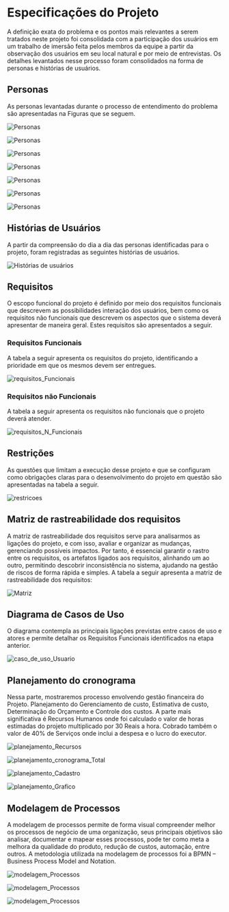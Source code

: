 # Especificações do Projeto

A definição exata do problema e os pontos mais relevantes a serem tratados neste projeto foi consolidada com a participação dos usuários em um trabalho de imersão feita pelos membros da equipe a partir da observação dos usuários em seu local natural e por meio de entrevistas. Os detalhes levantados nesse processo foram consolidados na forma de personas e histórias de usuários.

## Personas

As personas levantadas durante o processo de entendimento do problema são apresentadas na Figuras que se seguem.

![Personas](img/felipe.PNG)

![Personas](img/eduardo.PNG)

![Personas](img/helo.PNG)

![Personas](img/david.PNG)

![Personas](img/ari.PNG)

![Personas](img/erick.PNG)

![Personas](img/andre.PNG)


## Histórias de Usuários

A partir da compreensão do dia a dia das personas identificadas para o projeto, foram registradas as seguintes histórias de usuários.

![Histórias de usuários](img/historias.PNG)



## Requisitos
O escopo funcional do projeto é definido por meio dos requisitos funcionais que descrevem as possibilidades interação dos usuários, bem como os requisitos não funcionais que descrevem os aspectos que o sistema deverá apresentar de maneira geral. Estes requisitos são apresentados a seguir.

### Requisitos Funcionais
A tabela a seguir apresenta os requisitos do projeto, identificando a prioridade em que os mesmos devem ser entregues.

![requisitos_Funcionais](img/requisitos_func.png)



### Requisitos não Funcionais
A tabela a seguir apresenta os requisitos não funcionais que o projeto deverá atender.

![requisitos_N_Funcionais](img/requisitos_nao_func.png)



## Restrições
As questões que limitam a execução desse projeto e que se configuram como obrigações claras para o desenvolvimento do projeto em questão são apresentadas na tabela a seguir.

![restricoes](img/restricoes.png)



## Matriz de rastreabilidade dos requisitos

A matriz de rastreabilidade dos requisitos serve para analisarmos as ligações do projeto, e com isso, avaliar e organizar as mudanças, gerenciando possíveis impactos. Por tanto, é essencial garantir o rastro entre os requisitos, os artefatos ligados aos requisitos, alinhando um ao outro, permitindo descobrir inconsistência no sistema, ajudando na gestão de riscos de forma rápida e simples. A tabela a seguir apresenta a matriz de rastreabilidade dos requisitos: 

![Matriz](https://user-images.githubusercontent.com/81584300/189507068-cc026504-a3fe-490a-8800-34513828d2e4.png)



## Diagrama de Casos de Uso
O diagrama contempla as principais ligações previstas entre casos de uso e atores e permite detalhar os Requisitos Funcionais identificados na etapa anterior.

![caso_de_uso_Usuario](https://user-images.githubusercontent.com/81584300/189507096-350099ea-baff-41f4-a9ed-9e9da8daa949.png)



## Planejamento do cronograma 

Nessa parte, mostraremos processo envolvendo gestão financeira do Projeto. Planejamento do Gerenciamento de custo, Estimativa de custo, Determinação do Orçamento e Controle dos custos. A parte mais significativa é Recursos Humanos onde foi calculado o valor de horas estimadas do projeto multiplicado por 30 Reais a hora. Cobrado também o valor de 40% de Serviços onde inclui a despesa e o lucro do executor. 

![planejamento_Recursos](https://user-images.githubusercontent.com/81584300/189506914-46c8fb54-a3d9-49c5-89c7-185aa1ab4599.png)

![planejamento_cronograma_Total](https://user-images.githubusercontent.com/81584300/189506920-26ecfd96-92dd-4302-824d-c36159b7c98d.png)

![planejamento_Cadastro](https://user-images.githubusercontent.com/81584300/189506925-1ae4bbb1-85c1-4b31-bbac-b6c654d81a9a.png)

![planejamento_Grafico](https://user-images.githubusercontent.com/81584300/189506943-bb4ff2c7-b88d-4e66-8b79-63bc90d9bd75.png)


## Modelagem de Processos

A modelagem de processos permite de forma visual compreender melhor os processos de negócio de uma organização, seus principais objetivos são analisar, documentar e mapear esses processos, pode ter como meta a melhora da qualidade do produto, redução de custos, automação, entre outros. A metodologia utilizada na modelagem de processos foi a BPMN – Business Process Model and Notation.

![modelagem_Processos](img/modelagem1.png)

![modelagem_Processos](img/modelagem2.png)

![modelagem_Processos](img/modelagem3.png)

